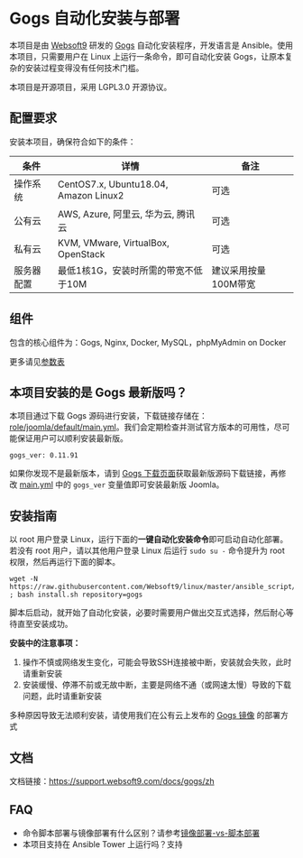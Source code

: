 
# Gogs 自动化安装与部署

本项目是由 [Websoft9](https://www.websoft9.com) 研发的 [Gogs](https://gogs.io/) 自动化安装程序，开发语言是 Ansible。使用本项目，只需要用户在 Linux 上运行一条命令，即可自动化安装 Gogs，让原本复杂的安装过程变得没有任何技术门槛。  

本项目是开源项目，采用 LGPL3.0 开源协议。

## 配置要求

安装本项目，确保符合如下的条件：

| 条件       | 详情       | 备注  |
| ------------ | ------------ | ----- |
| 操作系统       | CentOS7.x, Ubuntu18.04, Amazon Linux2       |  可选  |
| 公有云| AWS, Azure, 阿里云, 华为云, 腾讯云 | 可选 |
| 私有云|  KVM, VMware, VirtualBox, OpenStack | 可选 |
| 服务器配置 | 最低1核1G，安装时所需的带宽不低于10M |  建议采用按量100M带宽 |


## 组件

包含的核心组件为：Gogs, Nginx, Docker, MySQL，phpMyAdmin on Docker

更多请见[参数表](/docs/zh/stack-components.md)

## 本项目安装的是 Gogs 最新版吗？

本项目通过下载 Gogs 源码进行安装，下载链接存储在：[role/joomla/default/main.yml](/roles/gogs/defaults/main.yml)。我们会定期检查并测试官方版本的可用性，尽可能保证用户可以顺利安装最新版。

~~~
gogs_ver: 0.11.91
~~~

如果你发现不是最新版本，请到 [Gogs 下载页面](https://dl.gogs.io/)获取最新版源码下载链接，再修改 [main.yml](/roles/gogs/defaults/main.yml) 中的 ```gogs_ver``` 变量值即可安装最新版 Joomla。 

## 安装指南

以 root 用户登录 Linux，运行下面的**一键自动化安装命令**即可启动自动化部署。若没有 root 用户，请以其他用户登录 Linux 后运行 `sudo su -` 命令提升为 root 权限，然后再运行下面的脚本。

```
wget -N https://raw.githubusercontent.com/Websoft9/linux/master/ansible_script/install.sh ; bash install.sh repository=gogs
```

脚本后启动，就开始了自动化安装，必要时需要用户做出交互式选择，然后耐心等待直至安装成功。

**安装中的注意事项：**  

1. 操作不慎或网络发生变化，可能会导致SSH连接被中断，安装就会失败，此时请重新安装
2. 安装缓慢、停滞不前或无故中断，主要是网络不通（或网速太慢）导致的下载问题，此时请重新安装

多种原因导致无法顺利安装，请使用我们在公有云上发布的 [Gogs 镜像](https://apps.websoft9.com/gogs) 的部署方式

## 文档

文档链接：https://support.websoft9.com/docs/gogs/zh

## FAQ

- 命令脚本部署与镜像部署有什么区别？请参考[镜像部署-vs-脚本部署](https://support.websoft9.com/docs/faq/zh/bz-product.html#镜像部署-vs-脚本部署)
- 本项目支持在 Ansible Tower 上运行吗？支持